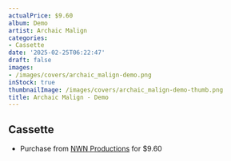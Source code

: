```yaml
---
actualPrice: $9.60
album: Demo
artist: Archaic Malign
categories:
- Cassette
date: '2025-02-25T06:22:47'
draft: false
images:
- /images/covers/archaic_malign-demo.png
inStock: true
thumbnailImage: /images/covers/archaic_malign-demo-thumb.png
title: Archaic Malign - Demo
---
```


## Cassette
* Purchase from [NWN Productions](http://shop.nwnprod.com/index.php?route=product/product&path=73&product_id=20466&sort=pd.name&order=ASC) for $9.60
